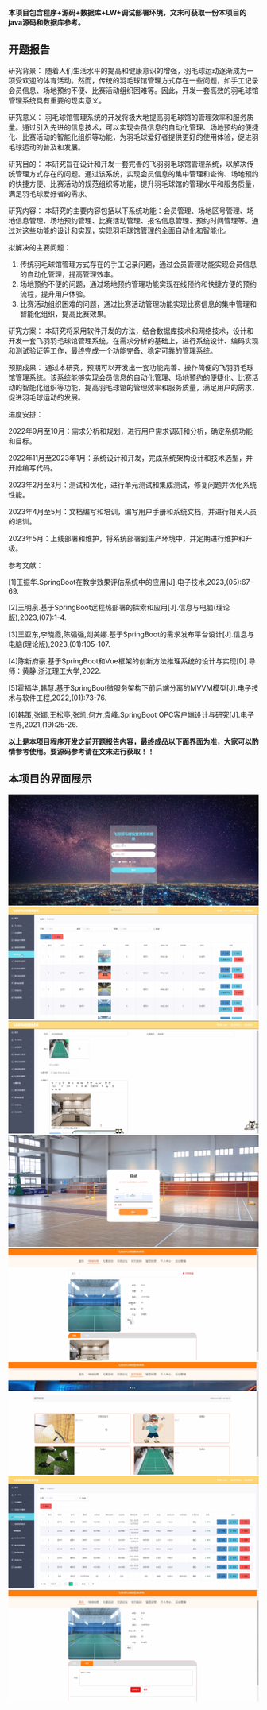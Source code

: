 ****本项目包含程序+源码+数据库+LW+调试部署环境，文末可获取一份本项目的java源码和数据库参考。****

## ******开题报告******

研究背景：
随着人们生活水平的提高和健康意识的增强，羽毛球运动逐渐成为一项受欢迎的体育活动。然而，传统的羽毛球馆管理方式存在一些问题，如手工记录会员信息、场地预约不便、比赛活动组织困难等。因此，开发一套高效的羽毛球馆管理系统具有重要的现实意义。

研究意义：
羽毛球馆管理系统的开发将极大地提高羽毛球馆的管理效率和服务质量。通过引入先进的信息技术，可以实现会员信息的自动化管理、场地预约的便捷化、比赛活动的智能化组织等功能，为羽毛球爱好者提供更好的使用体验，促进羽毛球运动的普及和发展。

研究目的：
本研究旨在设计和开发一套完善的飞羽羽毛球馆管理系统，以解决传统管理方式存在的问题。通过该系统，实现会员信息的集中管理和查询、场地预约的快捷方便、比赛活动的规范组织等功能，提升羽毛球馆的管理水平和服务质量，满足羽毛球爱好者的需求。

研究内容：
本研究的主要内容包括以下系统功能：会员管理、场地区号管理、场地信息管理、场地预约管理、比赛活动管理、报名信息管理、预约时间管理等。通过对这些功能的设计和实现，实现羽毛球馆管理的全面自动化和智能化。

拟解决的主要问题：

  1. 传统羽毛球馆管理方式存在的手工记录问题，通过会员管理功能实现会员信息的自动化管理，提高管理效率。
  2. 场地预约不便的问题，通过场地预约管理功能实现在线预约和快捷方便的预约流程，提升用户体验。
  3. 比赛活动组织困难的问题，通过比赛活动管理功能实现比赛信息的集中管理和智能化组织，提高比赛效果。

研究方案：
本研究将采用软件开发的方法，结合数据库技术和网络技术，设计和开发一套飞羽羽毛球馆管理系统。在需求分析的基础上，进行系统设计、编码实现和测试验证等工作，最终完成一个功能完备、稳定可靠的管理系统。

预期成果：
通过本研究，预期可以开发出一套功能完善、操作简便的飞羽羽毛球馆管理系统。该系统能够实现会员信息的自动化管理、场地预约的便捷化、比赛活动的智能化组织等功能，提高羽毛球馆的管理效率和服务质量，满足用户的需求，促进羽毛球运动的发展。

进度安排：

2022年9月至10月：需求分析和规划，进行用户需求调研和分析，确定系统功能和目标。

2022年11月至2023年1月：系统设计和开发，完成系统架构设计和技术选型，并开始编写代码。

2023年2月至3月：测试和优化，进行单元测试和集成测试，修复问题并优化系统性能。

2023年4月至5月：文档编写和培训，编写用户手册和系统文档，并进行相关人员的培训。

2023年5月：上线部署和维护，将系统部署到生产环境中，并定期进行维护和升级。

参考文献：

[1]王振华.SpringBoot在教学效果评估系统中的应用[J].电子技术,2023,(05):67-69.

[2]王明泉.基于SpringBoot远程热部署的探索和应用[J].信息与电脑(理论版),2023,(07):1-4.

[3]王亚东,李晓霞,陈强强,剡美娜.基于SpringBoot的需求发布平台设计[J].信息与电脑(理论版),2023,(01):105-107.

[4]陈新府豪.基于SpringBoot和Vue框架的创新方法推理系统的设计与实现[D].导师：黄静.浙江理工大学,2022.

[5]霍福华,韩慧.基于SpringBoot微服务架构下前后端分离的MVVM模型[J].电子技术与软件工程,2022,(01):73-76.

[6]韩策,张娜,王松亭,张凯,何方,袁峰.SpringBoot OPC客户端设计与研究[J].电子世界,2021,(19):25-26.

****以上是本项目程序开发之前开题报告内容，最终成品以下面界面为准，大家可以酌情参考使用。要源码参考请在文末进行获取！！****

## ******本项目的界面展示******

![](./res/863e6a4b98e24aed80c59a29567780cc.png)![](./res/e9e614399a964de8a1ec360cc3704320.png)![](./res/4dae5dcb918a4b8e8796192226dd8587.png)![](./res/68d4ba91464c4dfaa1f5a234be167542.png)![](./res/1863457e048d4b86a6849abd5737adeb.png)![](./res/a09f521d3b3f4fc592f1678bfbe50c7a.png)![](./res/b69a6d7cd80b4dca86952f4dfd5ed260.png)![](./res/857f7427e8134abb8ce8d2435d230fb6.png)

